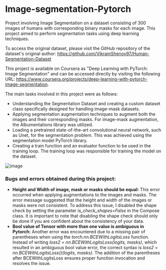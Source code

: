 # Image-segmentation-Pytorch
Project involving Image Segmentation on a dataset consisting of 300 images of humans with corresponding binary masks for each image. This project aimed to perform segmentation tasks using deep learning techniques.

To access the original dataset, please visit the GitHub repository of the dataset's original author: https://github.com/VikramShenoy97/Human-Segmentation-Dataset

This project is available on Coursera as "Deep Learning with PyTorch: Image Segmentation" and can be accessed directly by visiting the following URL: https://www.coursera.org/projects/deep-learning-with-pytorch-image-segmentation.

The main tasks involved in this project were as follows:
- Understanding the Segmentation Dataset and creating a custom dataset class specifically designed for handling image-mask datasets.
- Applying segmentation augmentation techniques to augment both the images and their corresponding masks. For image-mask augmentation, the Albumentations library was utilized.
- Loading a pretrained state-of-the-art convolutional neural network, such as Unet, for the segmentation problem. This was achieved using the segmentation model PyTorch library.
- Creating a train function and an evaluator function to be used in the training loop. The training loop was responsible for training the model on the dataset.

![image](https://github.com/jose-zerna/Image-segmentation-Pytorch/assets/92068963/e453ef77-c561-45a1-a0ef-e697bc2277f7)

### Bugs and errors obtained during this project:

- **Height and Width of image, mask or masks should be equal:** This error occurred when applying augmentations to the images and masks. The error message suggested that the height and width of the images or masks were not consistent. To address this issue, I disabled the shape check by setting the parameter *is_check_shapes=False* in the Compose class. It is important to note that disabling the shape check should only be done if you are confident about the consistency of your data.
- **Bool value of Tensor with more than one value is ambiguous in Pytorch:**  Another error was encountered due to a missing pair of parentheses when using the *torch.nn.BCEWithLogitsLoss* function. Instead of writing *loss2 = nn.BCEWithLogitsLoss(logits, masks)*, which resulted in an ambiguous bool value error, the correct syntax is *loss2 = nn.BCEWithLogitsLoss()(logits, masks)*. The addition of the parentheses after BCEWithLogitsLoss ensures proper function invocation and resolves the issue.
